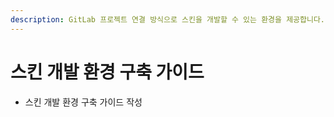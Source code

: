 ```yaml
---
description: GitLab 프로젝트 연결 방식으로 스킨을 개발할 수 있는 환경을 제공합니다.
---
```


# 스킨 개발 환경 구축 가이드

- 스킨 개발 환경 구축 가이드 작성